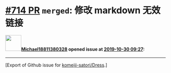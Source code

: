 # [\#714 PR](https://github.com/komeiji-satori/Dress/pull/714) `merged`: 修改 markdown 无效链接

#### <img src="https://avatars.githubusercontent.com/u/37589122?u=3588966f172354634a5db598b09acccfa8a7faa3&v=4" width="50">[Michael18811380328](https://github.com/Michael18811380328) opened issue at [2019-10-30 09:27](https://github.com/komeiji-satori/Dress/pull/714):






-------------------------------------------------------------------------------



[Export of Github issue for [komeiji-satori/Dress](https://github.com/komeiji-satori/Dress).]

